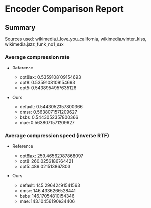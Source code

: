 
# Encoder Comparison Report

## Summary

Sources used: wikimedia.i_love_you_california, wikimedia.winter_kiss, wikimedia.jazz_funk_no1_sax

### Average compression rate

  - Reference
    - opt8lax: 0.5359108109154693
    - opt8: 0.5359108109154693
    - opt5: 0.5438954957635126

  - Ours
    - default: 0.5443052357800366
    - dmse: 0.5638071571209627
    - bsbs: 0.5443052357800366
    - mae: 0.5638071571209627


### Average compression speed (inverse RTF)
  - Reference
    - opt8lax: 259.46562087868097
    - opt8: 260.0256186764421
    - opt5: 489.021513867803

  - Ours
    - default: 145.29642491541563
    - dmse: 146.4336266528441
    - bsbs: 146.17054810154346
    - mae: 143.10456190634406


